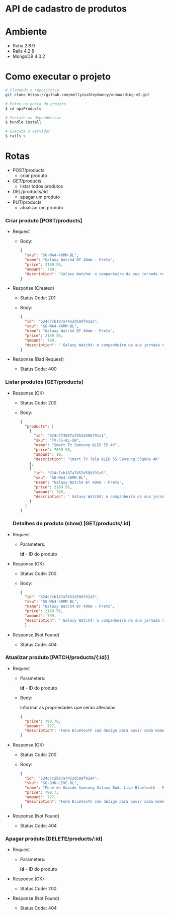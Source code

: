 # API de cadastro de produtos

# Ambiente

- Ruby 2.6.9
- Rails 4.2.8
- MongoDB 4.0.2

# Como executar o projeto

```bash
# Clonando o repositório
git clone https://github.com/mellyssaStephanny/onboarding-v2.git

# Entre na pasta do projeto
$ cd apiProducts

# Instale as dependências
$ bundle install

# Execute o servidor
$ rails s
```

# Rotas

- POST/products
  - criar produto
- GET/products
  - listar todos produtos
- DEL/products/:id
  - apagar um produto
- PUT/products
  - atualizar um produto

### **Criar produto [POST/products]**


- Request 
  
  - Body:
  
    ```json
    {
      "sku": "SG-WA4-40MM-BL",
      "name": "Galaxy Watch4 BT 40mm - Preto",
      "price": 2189.56,
      "amount": 789,
      "description": "Galaxy Watch4: o companheiro da sua jornada rumo a uma vida mais saudável"
    }
    ```
- Response (Created)

  - Status Code: 201
  
  - Body:
  
    ```json
    {
      "id": "624c7cb187a7452d588f91a5",
      "sku": "SG-WA4-40MM-BL",
      "name": "Galaxy Watch4 BT 40mm - Preto",
      "price": 2189.56,
      "amount": 789,
      "description": " Galaxy Watch4: o companheiro da sua jornada rumo a uma vida mais saudável."
    }
    ```

- Response (Bad Request)
  
  - Status Code: 400


### Listar produtos **[GET/products]**

- Response (OK)

  - Status Code: 200
  
  - Body:

    ```json
    {
      "products": [
        {
          "id": "624c773087a7452d588f91a1",
          "sku": "TV-55-BL-SN",
          "name": "Smart TV Samsung QLED 55 4K",
          "price": 7899.98,
          "amount": 10,
          "description": "Smart TV Tela QLED 55 Samsung 55q60a 4K"
        },
        {
          "id": "624c7cb187a7452d588f91a5",
          "sku": "SG-WA4-40MM-BL",
          "name": "Galaxy Watch4 BT 40mm - Preto",
          "price": 2189.56,
          "amount": 789,
          "description": " Galaxy Watch4: o companheiro da sua jornada rumo a uma vida mais saudável."
        }
      ]
    }
    ```
    
  ### Detalhes do produto (show) **[GET/products/:id]**

- Request
  
  - Parameters:
  
    **id** - ID do produto

- Response (OK)

  - Status Code: 200

  - Body:

    ```json
    {
      "id": "624c7cb187a7452d588f91a5",
      "sku": "SG-WA4-40MM-BL",
      "name": "Galaxy Watch4 BT 40mm - Preto",
      "price": 2189.56,
      "amount": 789,
      "description": " Galaxy Watch4: o companheiro da sua jornada rumo a uma vida mais saudável"
      }
    ```

- Response (Not Found)
 
  - Status Code: 404

    
### Atualizar produto  **[PATCH/products/{:id}]**


- Request
  
  - Parameters:
  
    **id** - ID do produto

  - Body:
  
    Informar as propriedades que serão alteradas
    
    ```json
    {
      "price": 799.70,
      "amount": 777,
      "description": "Fone Bluetooth com design para ouvir cada momento de música e se manter agitado"
    }
    ```

- Response (OK)

  - Status Code: 200
  
   - Body:
    
      ```json
      {
        "id": "624c7c2b87a7452d588f91a4",
        "sku": "SG-BUD-LIVE-BL",
        "name": "Fone de Ouvido Samsung Galaxy Buds Live Bluetooth - Preto",
        "price": 799.7,
        "amount": 777,
        "description": "Fone Bluetooth com design para ouvir cada momento de música e se manter agitado"
      }
      ```

- Response (Not Found)
 
  - Status Code: 404


### Apagar produto **[DELETE/products/:id]**

- Request
  
  - Parameters:
  
    **id** - ID do produto

- Response (OK)

  - Status Code: 200


- Response (Not Found)
 
  - Status Code: 404
